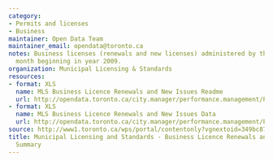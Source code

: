 ```yaml
---
category:
- Permits and licenses
- Business
maintainer: Open Data Team
maintainer_email: opendata@toronto.ca
notes: Business licenses (renewals and new licenses) administered by the City per
  month beginning in year 2009.
organization: Municipal Licensing & Standards
resources:
- format: XLS
  name: MLS Business Licence Renewals and New Issues Readme
  url: http://opendata.toronto.ca/city.manager/performance.management/PM_mlsBusinessLicenseRenewalNonRenewalReadme.xls
- format: XLS
  name: MLS Business Licence Renewals and New Issues Data
  url: http://opendata.toronto.ca/city.manager/performance.management/PM_MLS.xls
source: http://www1.toronto.ca/wps/portal/contentonly?vgnextoid=349bc87477438310VgnVCM1000003dd60f89RCRD&vgnextchannel=1a66e03bb8d1e310VgnVCM10000071d60f89RCRD
title: Municipal Licensing and Standards - Business Licence Renewals and New Issues
  Summary
---
```


